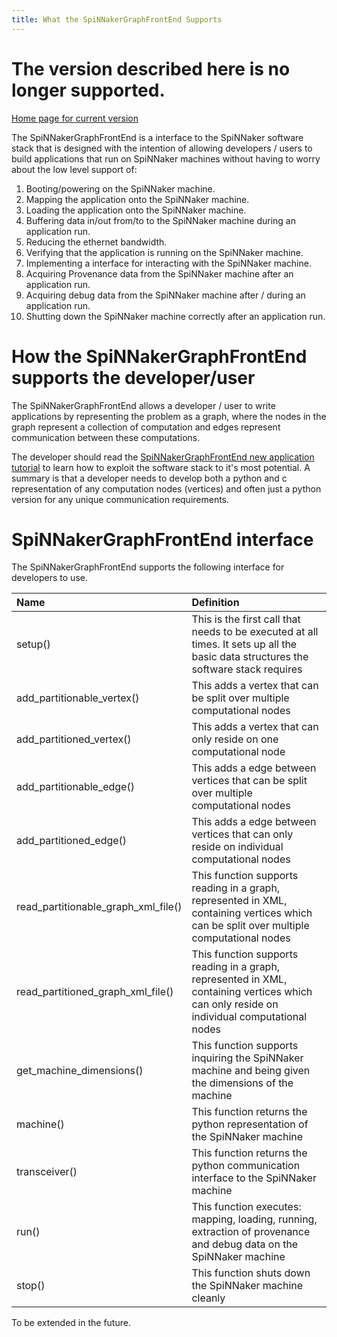```yaml
---
title: What the SpiNNakerGraphFrontEnd Supports
---
```

# The version described here is no longer supported. 

[Home page for current version](/) 


The SpiNNakerGraphFrontEnd is a interface to the SpiNNaker software stack that is designed with the intention of allowing developers / users to 
build applications that run on SpiNNaker machines without having to worry about the low level support of:

1. Booting/powering on the SpiNNaker machine.
1. Mapping the application onto the SpiNNaker machine.
1. Loading the application onto the SpiNNaker machine.
1. Buffering data in/out from/to to the SpiNNaker machine during an application run.
1. Reducing the ethernet bandwidth.
1. Verifying that the application is running on the SpiNNaker machine.
1. Implementing a interface for interacting with the SpiNNaker machine.
1. Acquiring Provenance data from the SpiNNaker machine after an application run.
1. Acquiring debug data from the SpiNNaker machine after / during an application run.
1. Shutting down the SpiNNaker machine correctly after an application run.

# How the SpiNNakerGraphFrontEnd supports the developer/user

The SpiNNakerGraphFrontEnd allows a developer / user to write applications by representing the problem as a graph, where the
nodes in the graph represent a collection of computation and edges represent communication between these computations. 

The developer should read the [SpiNNakerGraphFrontEnd new application tutorial](SpiNNakerGraphFrontEndAddNewApplicationTutorial.html) to learn how to 
exploit the software stack to it's most potential. A summary is that a developer needs to develop both a python and c representation of any computation nodes (vertices) and often just a python version for any unique communication requirements. 

# SpiNNakerGraphFrontEnd interface

The SpiNNakerGraphFrontEnd supports the following interface for developers to use.

|Name|Definition|
|:----------|:----------------------------|
|setup()|This is the first call that needs to be executed at all times. It sets up all the basic data structures the software stack requires|
|add_partitionable_vertex()|This adds a vertex that can be split over multiple computational nodes|
|add_partitioned_vertex()|This adds a vertex that can only reside on one computational node|
|add_partitionable_edge()|This adds a edge between vertices that can be split over multiple computational nodes|
|add_partitioned_edge()|This adds a edge between vertices that can only reside on individual computational nodes|
|read_partitionable_graph_xml_file()|This function supports reading in a graph, represented in XML, containing vertices which can be split over multiple computational nodes|
|read_partitioned_graph_xml_file()|This function supports reading in a graph, represented in XML, containing vertices which can only reside on individual computational nodes|
|get_machine_dimensions()|This function supports inquiring the SpiNNaker machine and being given the dimensions of the machine|
|machine()|This function returns the python representation of the SpiNNaker machine|
|transceiver()| This function returns the python communication interface to the SpiNNaker machine| 
|run()|This function executes: mapping, loading, running, extraction of provenance and debug data on the SpiNNaker machine|
|stop()|This function shuts down the SpiNNaker machine cleanly|

To be extended in the future.
